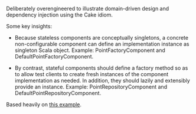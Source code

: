Deliberately overengineered to illustrate domain-driven design and 
dependency injection using the Cake idiom.

Some key insights:

- Because stateless components are conceptually singletons, a concrete
  non-configurable component can define an implementation instance as
  singleton Scala object. Example: PointFactoryComponent and
  DefaultPointFactoryComponent.
  
- By contrast, stateful components should define a factory method so
  as to allow test clients to create fresh instances of the component
  implementation as needed. In addition, they should lazily and
  extensibly provide an instance. Example: PointRepositoryComponent
  and DefaultPointRepositoryComponent.
  
Based heavily on [this example](http://www.cakesolutions.net/teamblogs/2011/12/19/cake-pattern-in-depth/).
